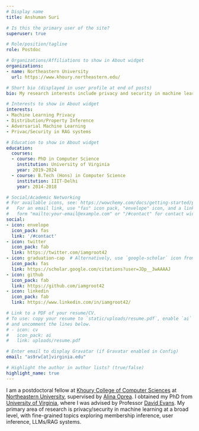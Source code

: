 ```yaml
---
# Display name
title: Anshuman Suri

# Is this the primary user of the site?
superuser: true

# Role/position/tagline
role: Postdoc

# Organizations/Affiliations to show in About widget
organizations:
- name: Northeastern University
  url: https://www.khoury.northeastern.edu/

# Short bio (displayed in user profile at end of posts)
bio: My research interests include privacy and security in machine learning.

# Interests to show in About widget
interests:
- Machine Learning Privacy
- Distribution/Property Inference
- Adversarial Machine Learning
- Privac/Security in RAG systems

# Education to show in About widget
education:
  courses:
  - course: PhD in Computer Science
    institution: University of Virginia
    year: 2019-2024
  - course: B.Tech (Hons) in Computer Science
    institution: IIIT-Delhi
    year: 2014-2018

# Social/Academic Networking
# For available icons, see: https://wowchemy.com/docs/getting-started/page-builder/#icons
#   For an email link, use "fas" icon pack, "envelope" icon, and a link in the
#   form "mailto:your-email@example.com" or "/#contact" for contact widget.
social:
- icon: envelope
  icon_pack: fas
  link: '/#contact'
- icon: twitter
  icon_pack: fab
  link: https://twitter.com/iamgroot42
- icon: graduation-cap  # Alternatively, use `google-scholar` icon from `ai` icon pack
  icon_pack: fas
  link: https://scholar.google.com/citations?user=JDp__3wAAAAJ
- icon: github
  icon_pack: fab
  link: https://github.com/iamgroot42
- icon: linkedin
  icon_pack: fab
  link: https://www.linkedin.com/in/iamgroot42/

# Link to a PDF of your resume/CV.
# To use: copy your resume to `static/uploads/resume.pdf`, enable `ai` icons in `params.toml`, 
# and uncomment the lines below.
# - icon: cv
#   icon_pack: ai
#   link: uploads/resume.pdf

# Enter email to display Gravatar (if Gravatar enabled in Config)
email: "as9rw[at]virginia.edu"

# Highlight the author in author lists? (true/false)
highlight_name: true
---
```


I am a postdoctoral fellow at [Khoury College of Computer Sciences](https://www.khoury.northeastern.edu/) at [Northeastern University](https://www.northeastern.edu/), supervised by [Alina Oprea](https://www.khoury.northeastern.edu/home/alina/). I obtained my PhD from [University of Virginia](https://www.virginia.edu/), where I was advised by Professor [David Evans](http://www.cs.virginia.edu/~evans/). My primary area of research is privacy/security in machine learning at a broad level, with fine-grained topics exploring membership inference, user inference, LLMs/RAG systems.
